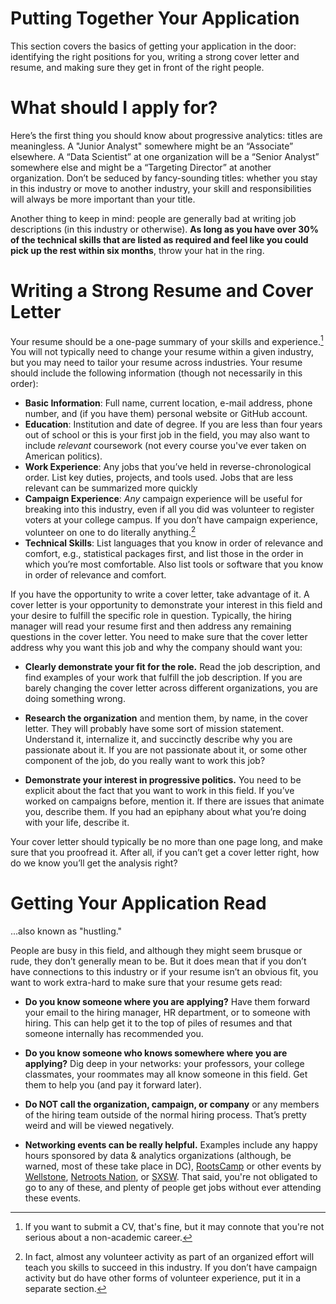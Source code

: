 # Putting Together Your Application

This section covers the basics of getting your application in the door: identifying the right positions for you, writing a strong cover letter and resume, and making sure they get in front of the right people.

# What should I apply for?

Here’s the first thing you should know about progressive analytics: titles are meaningless. A "Junior Analyst" somewhere might be an “Associate” elsewhere. A “Data Scientist” at one organization will be a “Senior Analyst” somewhere else and might be a “Targeting Director” at another organization. Don’t be seduced by fancy-sounding titles: whether you stay in this industry or move to another industry, your skill and responsibilities will always be more important than your title.

Another thing to keep in mind: people are generally bad at writing job descriptions (in this industry or otherwise). **As long as you have over 30% of the technical skills that are listed as required and feel like you could pick up the rest within six months**, throw your hat in the ring.

# Writing a Strong Resume and Cover Letter

Your resume should be a one-page summary of your skills and experience.[^1] You will not typically need to change your resume within a given industry, but you may need to tailor your resume across industries. Your resume should include the following information (though not necessarily in this order):

* **Basic Information**: Full name, current location, e-mail address, phone number, and (if you have them) personal website or GitHub account.
* **Education**: Institution and date of degree. If you are less than four years out of school or this is your first job in the field, you may also want to include *relevant* coursework (not every course you've ever taken on American politics).
* **Work Experience**: Any jobs that you’ve held in reverse-chronological order. List key duties, projects, and tools used. Jobs that are less relevant can be summarized more quickly
* **Campaign Experience**: *Any* campaign experience will be useful for breaking into this industry, even if all you did was volunteer to register voters at your college campus. If you don’t have campaign experience, volunteer on one to do literally anything.[^2]
* **Technical Skills**: List languages that you know in order of relevance and comfort, e.g., statistical packages first, and list those in the order in which you’re most comfortable. Also list tools or software that you know in order of relevance and comfort.

If you have the opportunity to write a cover letter, take advantage of it. A cover letter is your opportunity to demonstrate your interest in this field and your desire to fulfill the specific role in question. Typically, the hiring manager will read your resume first and then address any remaining questions in the cover letter. You need to make sure that the cover letter address why you want this job and why the company should want you: 

* **Clearly demonstrate your fit for the role.** Read the job description, and find examples of your work that fulfill the job description. If you are barely changing the cover letter across different organizations, you are doing something wrong.

* **Research the organization** and mention them, by name, in the cover letter. They will probably have some sort of mission statement. Understand it, internalize it, and succinctly describe why you are passionate about it. If you are not passionate about it, or some other component of the job, do you really want to work this job?

* **Demonstrate your interest in progressive politics.** You need to be explicit about the fact that you want to work in this field. If you’ve worked on campaigns before, mention it. If there are issues that animate you, describe them. If you had an epiphany about what you’re doing with your life, describe it.

Your cover letter should typically be no more than one page long, and make sure that you proofread it. After all, if you can’t get a cover letter right, how do we know you’ll get the analysis right?

# Getting Your Application Read

...also known as "hustling." 

People are busy in this field, and although they might seem brusque or rude, they don’t generally mean to be. But it does mean that if you don’t have connections to this industry or if your resume isn’t an obvious fit, you want to work extra-hard to make sure that your resume gets read: 

* **Do you know someone where you are applying?** Have them forward your email to the hiring manager, HR department, or to someone with hiring. This can help get it to the top of piles of resumes and that someone internally has recommended you.

* **Do you know someone who knows somewhere where you are applying?** Dig deep in your networks: your professors, your college classmates, your roommates may all know someone in this field. Get them to help you (and pay it forward later).

* **Do NOT call the organization, campaign, or company** or any members of the hiring team outside of the normal hiring process. That’s pretty weird and will be viewed negatively. 

* **Networking events can be really helpful.** Examples include any happy hours sponsored by data & analytics organizations (although, be warned, most of these take place in DC), [RootsCamp](http://rootscamp.wellstone.org/) or other events by [Wellstone](http://www.wellstone.org/), [Netroots Nation](http://www.netrootsnation.org/), or [SXSW](https://www.sxsw.com/). That said, you're not obligated to go to any of these, and plenty of people get jobs without ever attending these events.

[^1]: If you want to submit a CV, that's fine, but it may connote that you're not serious about a non-academic career.
[^2]: In fact, almost any volunteer activity as part of an organized effort will teach you skills to succeed in this industry. If you don’t have campaign activity but do have other forms of volunteer experience, put it in a separate section.

